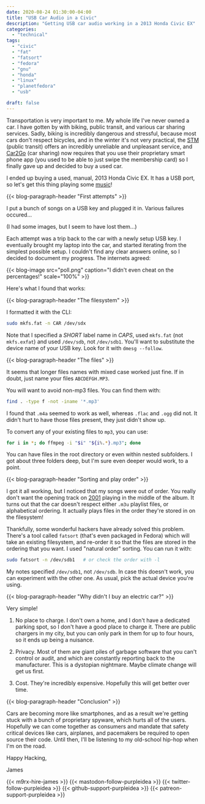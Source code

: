 ```yaml
---
date: 2020-08-24 01:30:00-04:00
title: "USB Car Audio in a Civic"
description: "Getting USB car audio working in a 2013 Honda Civic EX"
categories:
  - "technical"
tags:
  - "civic"
  - "fat"
  - "fatsort"
  - "fedora"
  - "gnu"
  - "honda"
  - "linux"
  - "planetfedora"
  - "usb"

draft: false
---
```


Transportation is very important to me. My whole life I've never owned a car. I
have gotten by with biking, public transit, and various car sharing services.
Sadly, biking is incredibly dangerous and stressful, because most cars don't
respect bicycles, and in the winter it's not very practical, the
[STM](https://www.stm.info/en) (public transit) offers an incredibly unreliable
and unpleasant service, and [Car2Go](https://www.car2go.com/) (car sharing) now
requires that you use their proprietary smart phone app (you used to be able to
just swipe the membership card) so I finally gave up and decided to buy a used
car.

I ended up buying a used, manual, 2013 Honda Civic EX. It has a USB port, so
let's get this thing playing some [music](https://en.wikipedia.org/wiki/Hip_hop_music)!

{{< blog-paragraph-header "First attempts" >}}

I put a bunch of songs on a USB key and plugged it in. Various failures occured...

(I had some images, but I seem to have lost them...)

Each attempt was a trip back to the car with a newly setup USB key. I eventually
brought my laptop into the car, and started iterating from the simplest possible
setup. I couldn't find any clear answers online, so I decided to document my
progress. The internets agreed:

{{< blog-image src="poll.png" caption="I didn't even cheat on the percentages!" scale="100%" >}}

Here's what I found that works:

{{< blog-paragraph-header "The filesystem" >}}

I formatted it with the CLI:

```bash
sudo mkfs.fat -n CAR /dev/sdx
```

Note that I specified a *SHORT* label name in *CAPS*, used `mkfs.fat` (not
`mkfs.exfat`) and used `/dev/sdb`, not `/dev/sdb1`. You'll want to substitute
the device name of your USB key. Look for it with `dmesg --follow`.

{{< blog-paragraph-header "The files" >}}

It seems that longer files names with mixed case worked just fine. If in doubt,
just name your files `ABCDEFGH.MP3`.

You will want to avoid non-mp3 files. You can find them with:

```bash
find . -type f -not -iname '*.mp3'
```

I found that `.m4a` seemed to work as well, whereas `.flac` and `.ogg` did not.
It didn't hurt to have those files present, they just didn't show up.

To convert any of your existing files to `mp3`, you can use:

```bash
for i in *; do ffmpeg -i "$i" "${i%.*}.mp3"; done
```

You can have files in the root directory or even within nested subfolders. I got
about three folders deep, but I'm sure even deeper would work, to a point.

{{< blog-paragraph-header "Sorting and play order" >}}

I got it all working, but I noticed that my songs were out of order. You really
don't want the opening track on [2001](https://en.wikipedia.org/wiki/2001_(Dr._Dre_album)#Track_listing)
playing in the middle of the album. It turns out that the car doesn't respect
either `.m3u` playlist files, or alphabetical ordering. It actually plays files
in the order they're stored in on the filesystem!

Thankfully, some wonderful hackers have already solved this problem. There's a
tool called `fatsort` (that's even packaged in Fedora) which will take an
existing filesystem, and re-order it so that the files are stored in the
ordering that you want. I used "natural order" sorting. You can run it with:

```bash
sudo fatsort -n /dev/sdb1	# or check the order with -l
```

My notes specified `/dev/sdb1`, not `/dev/sdb`. In case this doesn't work, you
can experiment with the other one. As usual, pick the actual device you're
using.

{{< blog-paragraph-header "Why didn't I buy an electric car?" >}}

Very simple!

1. No place to charge. I don't own a home, and I don't have a dedicated parking
spot, so I don't have a good place to charge it. There are public chargers in my
city, but you can only park in them for up to four hours, so it ends up being a
nuisance.

2. Privacy. Most of them are giant piles of garbage software that you can't
control or audit, and which are constantly reporting back to the manufacturer.
This is a dystopian nightmare. Maybe climate change will get us first.

3. Cost. They're incredibly expensive. Hopefully this will get better over time.

{{< blog-paragraph-header "Conclusion" >}}

Cars are becoming more like smartphones, and as a result we're getting stuck
with a bunch of proprietary spyware, which hurts all of the users. Hopefully we
can come together as consumers and mandate that safety critical devices like
cars, airplanes, and pacemakers be required to open source their code. Until
then, I'll be listening to my old-school hip-hop when I'm on the road.

Happy Hacking,

James

{{< m9rx-hire-james >}}
{{< mastodon-follow-purpleidea >}}
{{< twitter-follow-purpleidea >}}
{{< github-support-purpleidea >}}
{{< patreon-support-purpleidea >}}
